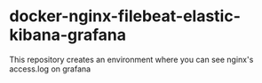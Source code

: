 # docker-nginx-filebeat-elastic-kibana-grafana

This repository creates an environment where you can see nginx's access.log on grafana
